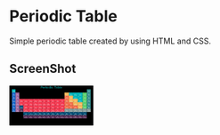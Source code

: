 # Periodic Table

Simple periodic table created by using HTML and CSS.

## ScreenShot

<img src = "./image.PNG" width= 30% height = 50%>
